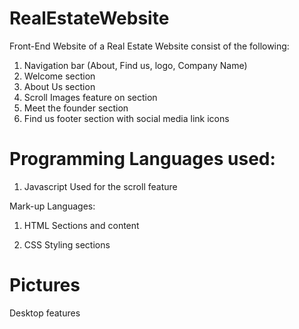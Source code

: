 # RealEstateWebsite

Front-End Website of a Real Estate Website consist of the following:

1. Navigation bar (About, Find us, logo, Company Name)
2. Welcome section
3. About Us section
4. Scroll Images feature on section
5. Meet the founder section
6. Find us footer section with social media link icons


# Programming Languages used:

1. Javascript
   Used for the scroll feature

Mark-up Languages:

1. HTML
   Sections and content

2. CSS
   Styling sections


# Pictures


Desktop features


   
 
